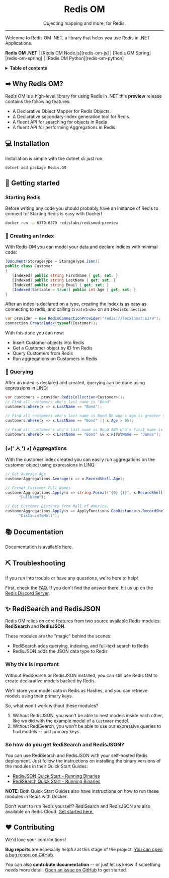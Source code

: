 <h1 align="center">Redis OM</h1>
<p align="center">
    <p align="center">
        Objecting mapping and more, for Redis.
    </p>
</p>

---


Welcome to Redis OM .NET, a library that helps you use Redis in .NET Applications.

**Redis OM .NET** | [Redis OM Node.js][redis-om-js] | [Redis OM Spring][redis-om-spring] | [Redis OM Python][redis-om-python]

<details>
  <summary><strong>Table of contents</strong></summary>

<!-- START doctoc generated TOC please keep comment here to allow auto update -->
<!-- DON'T EDIT THIS SECTION, INSTEAD RE-RUN doctoc TO UPDATE -->


- [Why Redis OM?](#why)
- [Getting started](#getting-started)
- [Installation](#installation)
- [Documentation](#documentation)
- [Troubleshooting](#troubleshooting)
- [Contributing](#contributing)
- [License](#license)

<!-- END doctoc generated TOC please keep comment here to allow auto update -->

</details>

## ➡ Why Redis OM?

Redis OM is a high-level library for using Redis in .NET this **preview** release contains the following features:

* A Declarative Object Mapper for Redis Objects.
* A Declarative secondary-index generation tool for Redis.
* A fluent API for searching for objects in Redis
* A fluent API for performing Aggregations in Redis.

## 💻 Installation

Installation is simple with the dotnet cli just run:

```text
dotnet add package Redis.OM
```

## 🏁 Getting started

### Starting Redis

Before writing any code you should probably have an instance of Redis to connect to! Starting Redis is easy with Docker!

```sh
docker run -p 6379:6379 redislabs/redismod:preview
```

### 📇 Creating an Index

With Redis OM you can model your data and declare indices with minimal code:

```csharp
[Document(StorageType = StorageType.Json)]
public class Customer
{
   [Indexed] public string FirstName { get; set; }
   [Indexed] public string LastName { get; set; }
   [Indexed] public string Email { get; set; }
   [Indexed(Sortable = true)] public int Age { get; set; }
}
```

After an index is declared on a type, creating the index is as easy as connecting to redis, and calling `CreateIndex` on an `IRedisConnection`

```csharp
var provider = new RedisConnectionProvider("redis://localhost:6379");
connection.CreateIndex(typeof(Customer));
```

With this done you can now:

* Insert Customer objects into Redis
* Get a Customer object by ID frm Redis
* Query Customers from Redis
* Run aggregations on Customers in Redis

### 🔎 Querying 

After an index is declared and created, querying can be done using expressions in LINQ:

```csharp
var customers = provider.RedisCollection<Customer>();
// Find all customers who's last name is "Bond"
customers.Where(x => x.LastName == "Bond");

// Find all customers who's last name is Bond OR who's age is greater than 65
customers.Where(x => x.LastName == "Bond" || x.Age > 65);

// Find all customer's who's last name is Bond AND who's first name is James
customers.Where(x => x.LastName == "Bond" && x.FirstName == "James");
```

### (◕(' 人 ') ◕) Aggregations

With the customer index created you can easily run aggregations on the customer object using expressions in LINQ:

```csharp
// Get Average Age
customerAggregations.Average(x => x.RecordShell.Age);

// Format Customer Full Names
customerAggregations.Apply(x => string.Format("{0} {1}", x.RecordShell.FirstName, x.RecordShell.LastName),
      "FullName");

// Get Customer Distance from Mall of America.
customerAggregations.Apply(x => ApplyFunctions.GeoDistance(x.RecordShell.Home, -93.241786, 44.853816),
      "DistanceToMall");
```

## 📚 Documentation

Documentation is available [here](docs/README.md).

## ⛏️ Troubleshooting

If you run into trouble or have any questions, we're here to help! 

First, check the [FAQ](docs/faq.md). If you don't find the answer there,
hit us up on the [Redis Discord Server](http://discord.gg/redis).

## ✨ RediSearch and RedisJSON

Redis OM relies on core features from two source available Redis modules: **RediSearch** and **RedisJSON**.

These modules are the "magic" behind the scenes:

* RediSearch adds querying, indexing, and full-text search to Redis
* RedisJSON adds the JSON data type to Redis

### Why this is important

Without RediSearch or RedisJSON installed, you can still use Redis OM to create declarative models backed by Redis.

We'll store your model data in Redis as Hashes, and you can retrieve models using their primary keys.

So, what won't work without these modules?

1. Without RedisJSON, you won't be able to nest models inside each other, like we did with the example model of a `Customer` model.
2. Without RediSearch, you won't be able to use our expressive queries to find models -- just primary keys.

### So how do you get RediSearch and RedisJSON?

You can use RediSearch and RedisJSON with your self-hosted Redis deployment. Just follow the instructions on installing the binary versions of the modules in their Quick Start Guides:

- [RedisJSON Quick Start - Running Binaries](https://oss.redis.com/redisjson/#download-and-running-binaries)
- [RediSearch Quick Start - Running Binaries](https://oss.redis.com/redisearch/Quick_Start/#download_and_running_binaries)

**NOTE**: Both Quick Start Guides also have instructions on how to run these modules in Redis with Docker.

Don't want to run Redis yourself? RediSearch and RedisJSON are also available on Redis Cloud. [Get started here.](https://redis.com/try-free/)

## ❤️ Contributing

We'd love your contributions!

**Bug reports** are especially helpful at this stage of the project. [You can open a bug report on GitHub](https://github.com/redis-developer/redis-developer-dotnet/issues/new).

You can also **contribute documentation** -- or just let us know if something needs more detail. [Open an issue on GitHub](https://github.com/redis-developer/redis-developer-dotnet/issues/new) to get started.